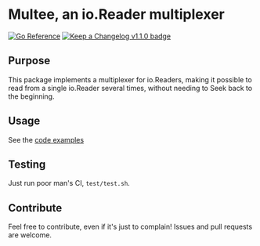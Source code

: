 # Multee, an io.Reader multiplexer

[![Go Reference](https://pkg.go.dev/badge/github.com/ComaVN/multee.svg)](https://pkg.go.dev/github.com/ComaVN/multee)
[![Keep a Changelog v1.1.0 badge][changelog-badge]][changelog]

## Purpose

This package implements a multiplexer for io.Readers, making it possible to read from a single io.Reader several times,
without needing to Seek back to the beginning.

## Usage

See the [code examples](examples)

## Testing

Just run poor man's CI, `test/test.sh`.

## Contribute

Feel free to contribute, even if it's just to complain! Issues and pull requests are welcome.


[changelog]: ./CHANGELOG.md
[changelog-badge]: https://img.shields.io/badge/changelog-Keep%20a%20Changelog%20v1.1.0-%23E05735
[examples]: /examples
